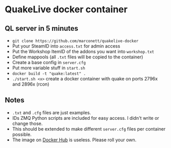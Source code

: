 # QuakeLive docker container

## QL server in 5 minutes
* `git clone https://github.com/marconett/quakelive-docker`
* Put your SteamID into `access.txt` for admin access
* Put the Workshop ItemID of the addons you want into `workshop.txt`
* Define mappools (all `.txt` files will be copied to the container)
* Create a base config in `server.cfg`
* Put more variable stuff in `start.sh`
* `docker build -t "quake:latest" .`
* `./start.sh <x>` create a docker container with quake on ports 2796x and 2896x (rcon)

## Notes
* `.txt` and `.cfg` files are just examples.
* IDs ZMQ Python scripts are included for easy access. I didn't write or change those.
* This should be extended to make different `server.cfg` files per container possible.
* The image on [Docker Hub](https://hub.docker.com/r/marconett/quakelive/) is useless. Please roll your own.
